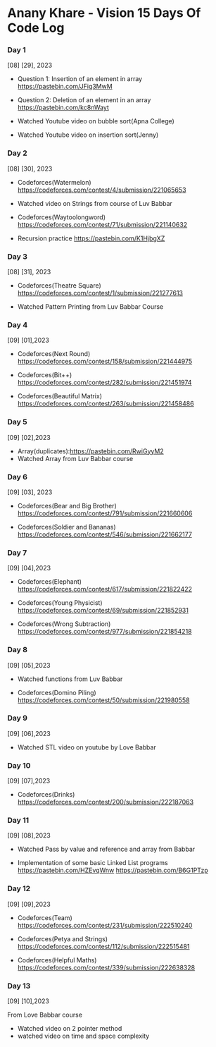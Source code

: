 # Anany Khare - Vision 15 Days Of Code Log

### Day 1
[08] [29], 2023

- Question 1: Insertion of an element in array
 https://pastebin.com/JFig3MwM

- Question 2: Deletion of an element in an array
https://pastebin.com/kc8nWayt

- Watched Youtube video on bubble sort(Apna College)
- Watched Youtube video on insertion sort(Jenny)

### Day 2
[08] [30], 2023

- Codeforces(Watermelon)
https://codeforces.com/contest/4/submission/221065653

- Watched video on Strings from course of Luv Babbar 

- Codeforces(Waytoolongword)
https://codeforces.com/contest/71/submission/221140632

- Recursion practice
https://pastebin.com/K1HjbgXZ

### Day 3
[08] [31], 2023

- Codeforces(Theatre Square)
https://codeforces.com/contest/1/submission/221277613

- Watched Pattern Printing from Luv Babbar Course

### Day 4
[09] [01],2023

- Codeforces(Next Round)
https://codeforces.com/contest/158/submission/221444975 

- Codeforces(Bit++)
https://codeforces.com/contest/282/submission/221451974

- Codeforces(Beautiful Matrix)
https://codeforces.com/contest/263/submission/221458486

### Day 5
[09] [02],2023
- Array(duplicates):https://pastebin.com/RwiGyyM2
- Watched Array from Luv Babbar course 

### Day 6
[09] [03], 2023

- Codeforces(Bear and Big Brother)
https://codeforces.com/contest/791/submission/221660606

- Codeforces(Soldier and Bananas)
https://codeforces.com/contest/546/submission/221662177

### Day 7
[09] [04],2023

- Codeforces(Elephant)
https://codeforces.com/contest/617/submission/221822422

- Codeforces(Young Physicist)
https://codeforces.com/contest/69/submission/221852931

- Codeforces(Wrong Subtraction)
https://codeforces.com/contest/977/submission/221854218

### Day 8
[09] [05],2023

- Watched functions from Luv Babbar 

- Codeforces(Domino Piling)
https://codeforces.com/contest/50/submission/221980558

### Day 9
[09] [06],2023

- Watched STL video on youtube by Love Babbar

### Day 10
[09] [07],2023

- Codeforces(Drinks)
https://codeforces.com/contest/200/submission/222187063

### Day 11
[09] [08],2023

- Watched Pass by value and reference and array from Babbar

- Implementation of some basic Linked List programs
https://pastebin.com/HZEvqWnw
https://pastebin.com/B6G1PTzp

### Day 12
[09] [09],2023

- Codeforces(Team)
https://codeforces.com/contest/231/submission/222510240

- Codeforces(Petya and Strings)
https://codeforces.com/contest/112/submission/222515481

- Codeforces(Helpful Maths)
https://codeforces.com/contest/339/submission/222638328

### Day 13
[09] [10],2023

From Love Babbar course
- Watched video on 2 pointer method 
- watched video on time and space complexity





 

